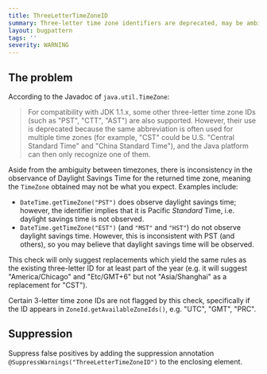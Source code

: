 ```yaml
---
title: ThreeLetterTimeZoneID
summary: Three-letter time zone identifiers are deprecated, may be ambiguous, and might not do what you intend; the full IANA time zone ID should be used instead.
layout: bugpattern
tags: ''
severity: WARNING
---
```


<!--
*** AUTO-GENERATED, DO NOT MODIFY ***
To make changes, edit the @BugPattern annotation or the explanation in docs/bugpattern.
-->

## The problem
According to the Javadoc of `java.util.TimeZone`:

> For compatibility with JDK 1.1.x, some other three-letter time zone IDs (such
> as "PST", "CTT", "AST") are also supported. However, their use is deprecated
> because the same abbreviation is often used for multiple time zones (for
> example, "CST" could be U.S. "Central Standard Time" and "China Standard
> Time"), and the Java platform can then only recognize one of them.

Aside from the ambiguity between timezones, there is inconsistency in the
observance of Daylight Savings Time for the returned time zone, meaning the
`TimeZone` obtained may not be what you expect. Examples include:

*   `DateTime.getTimeZone("PST")` does observe daylight savings time; however,
    the identifier implies that it is Pacific *Standard* Time, i.e. daylight
    savings time is not observed.
*   `DateTime.getTimeZone("EST")` (and `"MST"` and `"HST"`) do not observe
    daylight savings time. However, this is inconsistent with PST (and others),
    so you may believe that daylight savings time will be observed.

This check will only suggest replacements which yield the same rules as the
existing three-letter ID for at least part of the year (e.g. it will suggest
"America/Chicago" and "Etc/GMT+6" but not "Asia/Shanghai" as a replacement for
"CST").

Certain 3-letter time zone IDs are not flagged by this check, specifically if
the ID appears in `ZoneId.getAvailableZoneIds()`, e.g. "UTC", "GMT", "PRC".

## Suppression
Suppress false positives by adding the suppression annotation `@SuppressWarnings("ThreeLetterTimeZoneID")` to the enclosing element.
